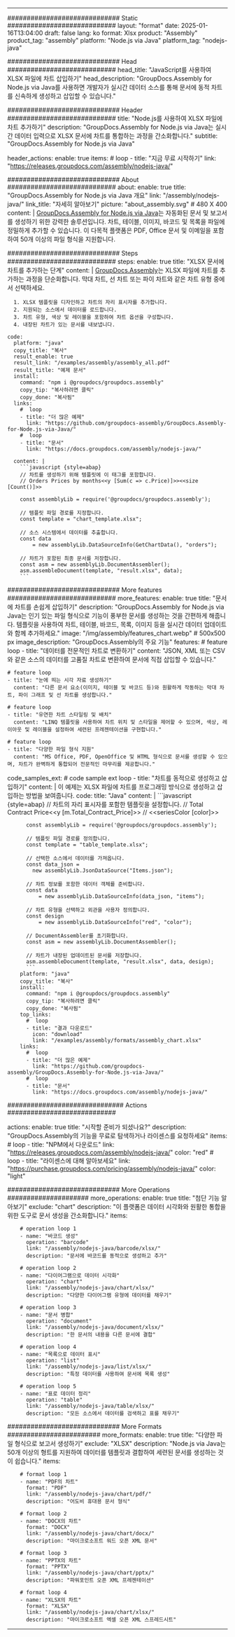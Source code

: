 



---
############################# Static ############################
layout: "format"
date:  2025-01-16T13:04:00
draft: false
lang: ko
format: Xlsx
product: "Assembly"
product_tag: "assembly"
platform: "Node.js via Java"
platform_tag: "nodejs-java"

############################# Head ############################
head_title: "JavaScript를 사용하여 XLSX 파일에 차트 삽입하기"
head_description: "GroupDocs.Assembly for Node.js via Java를 사용하면 개발자가 실시간 데이터 소스를 통해 문서에 동적 차트를 신속하게 생성하고 삽입할 수 있습니다."

############################# Header ############################
title: "Node.js를 사용하여 XLSX 파일에 차트 추가하기" 
description: "GroupDocs.Assembly for Node.js via Java는 실시간 데이터 입력으로 XLSX 문서에 차트를 통합하는 과정을 간소화합니다."
subtitle: "GroupDocs.Assembly for Node.js via Java" 

header_actions:
  enable: true
  items:
    #  loop
    - title: "지금 무료 시작하기"
      link: "https://releases.groupdocs.com/assembly/nodejs-java/"
      
############################# About ############################
about:
    enable: true
    title: "GroupDocs.Assembly for Node.js via Java 개요"
    link: "/assembly/nodejs-java/"
    link_title: "자세히 알아보기"
    picture: "about_assembly.svg" # 480 X 400
    content: |
       [GroupDocs.Assembly for Node.js via Java](/assembly/nodejs-java/)는 자동화된 문서 및 보고서를 생성하기 위한 강력한 솔루션입니다. 차트, 테이블, 이미지, 바코드 및 목록을 파일에 정밀하게 추가할 수 있습니다. 이 다목적 플랫폼은 PDF, Office 문서 및 이메일을 포함하여 50개 이상의 파일 형식을 지원합니다.

############################# Steps ############################
steps:
    enable: true
    title: "XLSX 문서에 차트를 추가하는 단계"
    content: |
      [GroupDocs.Assembly](/assembly/nodejs-java/)는 XLSX 파일에 차트를 추가하는 과정을 단순화합니다. 막대 차트, 선 차트 또는 파이 차트와 같은 차트 유형 중에서 선택하세요.
      
      1. XLSX 템플릿을 디자인하고 차트의 자리 표시자를 추가합니다.
      2. 지원되는 소스에서 데이터를 로드합니다.
      3. 차트 유형, 색상 및 레이블을 포함하여 차트 옵션을 구성합니다.
      4. 내장된 차트가 있는 문서를 내보냅니다.
   
    code:
      platform: "java"
      copy_title: "복사"
      result_enable: true
      result_link: "/examples/assembly/assembly_all.pdf"
      result_title: "예제 문서"
      install:
        command: "npm i @groupdocs/groupdocs.assembly"
        copy_tip: "복사하려면 클릭"
        copy_done: "복사됨"
      links:
        #  loop
        - title: "더 많은 예제"
          link: "https://github.com/groupdocs-assembly/GroupDocs.Assembly-for-Node.js-via-Java/"
        #  loop
        - title: "문서"
          link: "https://docs.groupdocs.com/assembly/nodejs-java/"
          
      content: |
        ```javascript {style=abap}
        // 차트를 생성하기 위해 템플릿에 이 태그를 포함합니다.
        // Orders Prices by months<<y [Sum(c => c.Price)]>><<size [Count()]>>
    
        const assemblyLib = require('@groupdocs/groupdocs.assembly');

        // 템플릿 파일 경로를 지정합니다.
        const template = "chart_template.xlsx";

        // 소스 시스템에서 데이터를 추출합니다.
        const data 
            = new assemblyLib.DataSourceInfo(GetChartData(), "orders");

        // 차트가 포함된 최종 문서를 저장합니다.
        const asm = new assemblyLib.DocumentAssembler();
        asm.assembleDocument(template, "result.xlsx", data);
        ```           

############################# More features ############################
more_features:
  enable: true
  title: "문서에 차트를 손쉽게 삽입하기"
  description: "GroupDocs.Assembly for Node.js via Java는 인기 있는 파일 형식으로 기능이 풍부한 문서를 생성하는 것을 간편하게 해줍니다. 템플릿을 사용하여 차트, 테이블, 바코드, 목록, 이미지 등을 실시간 데이터 업데이트와 함께 추가하세요."
  image: "/img/assembly/features_chart.webp" # 500x500 px
  image_description: "GroupDocs.Assembly의 주요 기능"
  features:
    # feature loop
    - title: "데이터를 전문적인 차트로 변환하기"
      content: "JSON, XML 또는 CSV와 같은 소스의 데이터를 고품질 차트로 변환하여 문서에 직접 삽입할 수 있습니다."

    # feature loop
    - title: "눈에 띄는 시각 자료 생성하기"
      content: "다른 문서 요소(이미지, 테이블 및 바코드 등)와 원활하게 작동하는 막대 차트, 파이 그래프 및 선 차트를 생성합니다."

    # feature loop
    - title: "유연한 차트 스타일링 및 배치"
      content: "LINQ 템플릿을 사용하여 차트 위치 및 스타일을 제어할 수 있으며, 색상, 레이아웃 및 레이블을 설정하여 세련된 프레젠테이션을 구현합니다."

    # feature loop
    - title: "다양한 파일 형식 지원"
      content: "MS Office, PDF, OpenOffice 및 HTML 형식으로 문서를 생성할 수 있으며, 차트가 완벽하게 통합되어 전문적인 마무리를 제공합니다."
      
  code_samples_ext:
    # code sample ext loop
    - title: "차트를 동적으로 생성하고 삽입하기"
      content: |
        이 예제는 XLSX 파일에 차트를 프로그래밍 방식으로 생성하고 삽입하는 방법을 보여줍니다.
      code:
        title: "Java"
        content: |
          ```javascript {style=abap}
          // 차트의 자리 표시자를 포함한 템플릿을 설정합니다.
          // Total Contract Price<<y [m.Total_Contract_Price]>>
          // <<seriesColor [color]>>
          
          const assemblyLib = require('@groupdocs/groupdocs.assembly');

          // 템플릿 파일 경로를 정의합니다.
          const template = "table_template.xlsx";

          // 선택한 소스에서 데이터를 가져옵니다.
          const data_json = 
            new assemblyLib.JsonDataSource("Items.json");

          // 차트 정보를 포함한 데이터 객체를 준비합니다.
          const data 
              = new assemblyLib.DataSourceInfo(data_json, "items");

          // 차트 유형을 선택하고 외관을 사용자 정의합니다.
          const design 
              = new assemblyLib.DataSourceInfo("red", "color");

          // DocumentAssembler를 초기화합니다.
          const asm = new assemblyLib.DocumentAssembler();

          // 차트가 내장된 업데이트된 문서를 저장합니다.
          asm.assembleDocument(template, "result.xlsx", data, design);
          ```
        platform: "java"
        copy_title: "복사"
        install:
          command: "npm i @groupdocs/groupdocs.assembly"
          copy_tip: "복사하려면 클릭"
          copy_done: "복사됨"
        top_links:
          #  loop
          - title: "결과 다운로드"
            icon: "download"
            link: "/examples/assembly/formats/assembly_chart.xlsx"
        links:
          #  loop
          - title: "더 많은 예제"
            link: "https://github.com/groupdocs-assembly/GroupDocs.Assembly-for-Node.js-via-Java/"
          #  loop
          - title: "문서"
            link: "https://docs.groupdocs.com/assembly/nodejs-java/"
            

            


############################## Actions ############################

actions:
  enable: true
  title: "시작할 준비가 되셨나요?"
  description: "GroupDocs.Assembly의 기능을 무료로 탐색하거나 라이센스를 요청하세요"
  items:
    #  loop
    - title: "NPM에서 다운로드"
      link: "https://releases.groupdocs.com/assembly/nodejs-java/"
      color: "red"
        #  loop
    - title: "라이센스에 대해 알아보세요"
      link: "https://purchase.groupdocs.com/pricing/assembly/nodejs-java/"
      color: "light"


############################# More Operations #####################
more_operations:
    enable: true
    title: "첨단 기능 알아보기"
    exclude: "chart"
    description: "이 플랫폼은 데이터 시각화와 원활한 통합을 위한 도구로 문서 생성을 간소화합니다."
    items: 
          
        # operation loop 1
        - name: "바코드 생성"
          operation: "barcode"
          link: "/assembly/nodejs-java/barcode/xlsx/"
          description: "문서에 바코드를 동적으로 생성하고 추가"

        # operation loop 2
        - name: "다이어그램으로 데이터 시각화"
          operation: "chart"
          link: "/assembly/nodejs-java/chart/xlsx/"
          description: "다양한 다이어그램 유형에 데이터를 채우기"

        # operation loop 3
        - name: "문서 병합"
          operation: "document"
          link: "/assembly/nodejs-java/document/xlsx/"
          description: "한 문서의 내용을 다른 문서에 결합"

        # operation loop 4
        - name: "목록으로 데이터 표시"
          operation: "list"
          link: "/assembly/nodejs-java/list/xlsx/"
          description: "특정 데이터를 사용하여 문서에 목록 생성"

        # operation loop 5
        - name: "표로 데이터 정리"
          operation: "table"
          link: "/assembly/nodejs-java/table/xlsx/"
          description: "모든 소스에서 데이터를 검색하고 표를 채우기"
         
          
############################# More Formats ########################
more_formats:
    enable: true
    title: "다양한 파일 형식으로 보고서 생성하기"
    exclude: "XLSX"
    description: "Node.js via Java는 50개 이상의 형트를 지원하여 데이터를 템플릿과 결합하여 세련된 문서를 생성하는 것이 쉽습니다."
    items: 
          
        # format loop 1
        - name: "PDF의 차트"
          format: "PDF"
          link: "/assembly/nodejs-java/chart/pdf/"
          description: "어도비 휴대용 문서 형식"
          
        # format loop 2
        - name: "DOCX의 차트"
          format: "DOCX"
          link: "/assembly/nodejs-java/chart/docx/"
          description: "마이크로소프트 워드 오픈 XML 문서"
          
        # format loop 3
        - name: "PPTX의 차트"
          format: "PPTX"
          link: "/assembly/nodejs-java/chart/pptx/"
          description: "파워포인트 오픈 XML 프레젠테이션"
          
        # format loop 4
        - name: "XLSX의 차트"
          format: "XLSX"
          link: "/assembly/nodejs-java/chart/xlsx/"
          description: "마이크로소프트 엑셀 오픈 XML 스프레드시트"


          

---